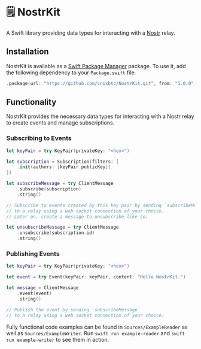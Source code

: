 # 🗒 NostrKit 

A Swift library providing data types for interacting with a [Nostr](https://github.com/nostr-protocol/nostr) relay.

## Installation

NostrKit is available as a [Swift Package Manager](https://swift.org/package-manager/) package.
To use it, add the following dependency to your `Package.swift` file:

``` swift
.package(url: "https://github.com/cnixbtc/NostrKit.git", from: "1.0.0"),
```

## Functionality

NostrKit provides the necessary data types for interacting with a Nostr relay to create events and manage subscriptions.

### Subscribing to Events

``` swift
let keyPair = try KeyPair(privateKey: "<hex>")

let subscription = Subscription(filters: [
    .init(authors: [keyPair.publicKey])
])

let subscribeMessage = try ClientMessage
    .subscribe(subscription)
    .string()

// Subscribe to events created by this key pair by sending `subscribeMessage` 
// to a relay using a web socket connection of your choice. 
// Later on, create a message to unsubscribe like so:

let unsubscribeMessage = try ClientMessage
    .unsubscribe(subscription.id)
    .string()
```

### Publishing Events

``` swift
let keyPair = try KeyPair(privateKey: "<hex>")

let event = try Event(keyPair: keyPair, content: "Hello NostrKit.")

let message = ClientMessage
    .event(event)
    .string()

// Publish the event by sending `subscribeMessage` 
// to a relay using a web socket connection of your choice. 
```

Fully functional code examples can be found in `Sources/ExampleReader` as well as `Sources/ExampleWriter`.
Run `swift run example-reader` and `swift run example-writer` to see them in action.
